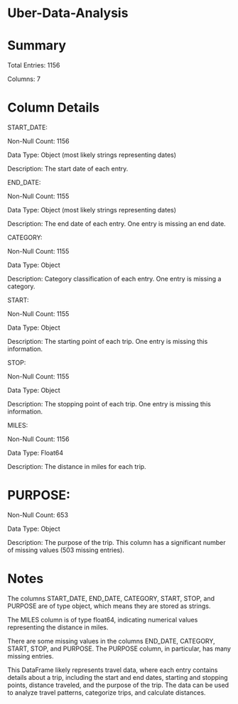 # Uber-Data-Analysis
# Summary
Total Entries: 1156

Columns: 7

# Column Details
START_DATE:

Non-Null Count: 1156

Data Type: Object (most likely strings representing dates)

Description: The start date of each entry.

END_DATE:

Non-Null Count: 1155

Data Type: Object (most likely strings representing dates)

Description: The end date of each entry. One entry is missing an end date.

CATEGORY:

Non-Null Count: 1155

Data Type: Object

Description: Category classification of each entry. One entry is missing a category.

START:

Non-Null Count: 1155

Data Type: Object

Description: The starting point of each trip. One entry is missing this information.

STOP:

Non-Null Count: 1155

Data Type: Object

Description: The stopping point of each trip. One entry is missing this information.

MILES:

Non-Null Count: 1156

Data Type: Float64

Description: The distance in miles for each trip.

# PURPOSE:

Non-Null Count: 653

Data Type: Object

Description: The purpose of the trip. This column has a significant number of missing values (503 missing entries).

# Notes
The columns START_DATE, END_DATE, CATEGORY, START, STOP, and PURPOSE are of type object, which means they are stored as strings.

The MILES column is of type float64, indicating numerical values representing the distance in miles.

There are some missing values in the columns END_DATE, CATEGORY, START, STOP, and PURPOSE. The PURPOSE column, in particular, has many missing entries.

This DataFrame likely represents travel data, where each entry contains details about a trip, including the start and end dates, starting and stopping points, distance traveled, and the purpose of the trip. The data can be used to analyze travel patterns, categorize trips, and calculate distances.
